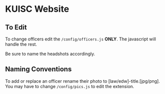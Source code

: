 # KUISC Website

## To Edit

To change officers edit the `/config/officers.js` **ONLY**. The javascript will handle the rest.

Be sure to name the headshots accordingly.

## Naming Conventions

To add or replace an officer rename their photo to [law/edw]-title.[jpg/png]. You may have to change `/config/pics.js` to edit the extension.
